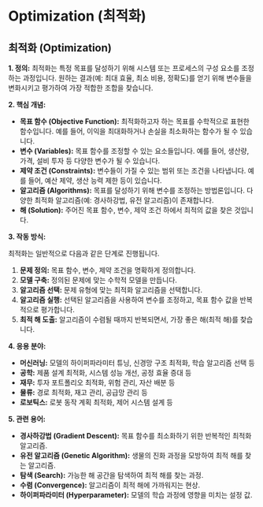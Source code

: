 # Optimization (최적화)

## 최적화 (Optimization)

**1. 정의:** 최적화는 특정 목표를 달성하기 위해 시스템 또는 프로세스의 구성 요소를 조정하는 과정입니다. 원하는 결과(예: 최대 효율, 최소 비용, 정확도)를 얻기 위해 변수들을 변화시키고 평가하여 가장 적합한 조합을 찾습니다.

**2. 핵심 개념:**

*   **목표 함수 (Objective Function):** 최적화하고자 하는 목표를 수학적으로 표현한 함수입니다. 예를 들어, 이익을 최대화하거나 손실을 최소화하는 함수가 될 수 있습니다.
*   **변수 (Variables):** 목표 함수를 조정할 수 있는 요소들입니다. 예를 들어, 생산량, 가격, 설비 투자 등 다양한 변수가 될 수 있습니다.
*   **제약 조건 (Constraints):** 변수들이 가질 수 있는 범위 또는 조건을 나타냅니다. 예를 들어, 예산 제약, 생산 능력 제한 등이 있습니다.
*   **알고리즘 (Algorithms):** 목표를 달성하기 위해 변수를 조정하는 방법론입니다. 다양한 최적화 알고리즘(예: 경사하강법, 유전 알고리즘)이 존재합니다.
*   **해 (Solution):** 주어진 목표 함수, 변수, 제약 조건 하에서 최적의 값을 찾은 것입니다.


**3. 작동 방식:**

최적화는 일반적으로 다음과 같은 단계로 진행됩니다.

1.  **문제 정의:** 목표 함수, 변수, 제약 조건을 명확하게 정의합니다.
2.  **모델 구축:** 정의된 문제에 맞는 수학적 모델을 만듭니다.
3.  **알고리즘 선택:** 문제 유형에 맞는 최적화 알고리즘을 선택합니다.
4.  **알고리즘 실행:** 선택된 알고리즘을 사용하여 변수를 조정하고, 목표 함수 값을 반복적으로 평가합니다.
5.  **최적 해 도출:** 알고리즘이 수렴될 때까지 반복되면서, 가장 좋은 해(최적 해)를 찾습니다.

**4. 응용 분야:**

*   **머신러닝:** 모델의 하이퍼파라미터 튜닝, 신경망 구조 최적화, 학습 알고리즘 선택 등
*   **공학:** 제품 설계 최적화, 시스템 성능 개선, 공정 효율 증대 등
*   **재무:** 투자 포트폴리오 최적화, 위험 관리, 자산 배분 등
*   **물류:** 경로 최적화, 재고 관리, 공급망 관리 등
*   **로보틱스:** 로봇 동작 계획 최적화, 제어 시스템 설계 등

**5. 관련 용어:**

*   **경사하강법 (Gradient Descent):** 목표 함수를 최소화하기 위한 반복적인 최적화 알고리즘.
*   **유전 알고리즘 (Genetic Algorithm):** 생물의 진화 과정을 모방하여 최적 해를 찾는 알고리즘.
*   **탐색 (Search):** 가능한 해 공간을 탐색하여 최적 해를 찾는 과정.
*   **수렴 (Convergence):** 알고리즘이 최적 해에 가까워지는 현상.
*   **하이퍼파라미터 (Hyperparameter):** 모델의 학습 과정에 영향을 미치는 설정 값.
